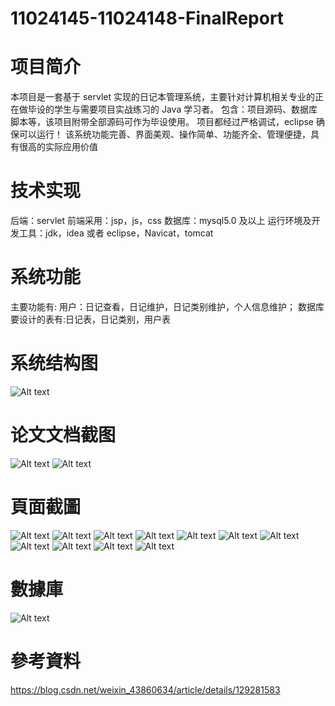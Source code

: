 # 11024145-11024148-FinalReport
# 项目简介

本项目是一套基于 servlet 实现的日记本管理系统，主要针对计算机相关专业的正在做毕设的学生与需要项目实战练习的 Java 学习者。
包含：项目源码、数据库脚本等，该项目附带全部源码可作为毕设使用。
项目都经过严格调试，eclipse 确保可以运行！
该系统功能完善、界面美观、操作简单、功能齐全、管理便捷，具有很高的实际应用价值

# 技术实现

后端：servlet
前端采用：jsp，js，css
数据库：mysql5.0 及以上
运行环境及开发工具：jdk，idea 或者 eclipse，Navicat，tomcat

# 系统功能

主要功能有:
用户：日记查看，日记维护，日记类别维护，个人信息维护；
数据库要设计的表有:日记表，日记类别，用户表

# 系统结构图

![Alt text](final/1.png)

# 论文文档截图

![Alt text](final/2.png)
![Alt text](final/3.png)

# 頁面截圖

![Alt text](final/4.png)
![Alt text](final/5.png)
![Alt text](final/6.png)
![Alt text](final/7.png)
![Alt text](final/8.png)
![Alt text](final/9.png)
![Alt text](final/10.png)
![Alt text](final/11.png)
![Alt text](final/12.png)
![Alt text](final/13.png)
![Alt text](final/14.png)

# 數據庫

![Alt text](final/15.png)

# 參考資料

https://blog.csdn.net/weixin_43860634/article/details/129281583

